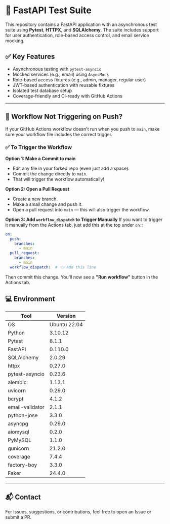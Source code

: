 # 🧪 FastAPI Test Suite

This repository contains a FastAPI application with an asynchronous test suite using **Pytest**, **HTTPX**, and **SQLAlchemy**. The suite includes support for user authentication, role-based access control, and email service mocking.

## ✅ Key Features

- Asynchronous testing with `pytest-asyncio`
- Mocked services (e.g., email) using `AsyncMock`
- Role-based access fixtures (e.g., admin, manager, regular user)
- JWT-based authentication with reusable fixtures
- Isolated test database setup
- Coverage-friendly and CI-ready with GitHub Actions

---

## 🐛 Workflow Not Triggering on Push?

If your GitHub Actions workflow doesn't run when you push to `main`, make sure your workflow file includes the correct trigger.

### ✅ To Trigger the Workflow

**Option 1: Make a Commit to main**
- Edit any file in your forked repo (even just add a space).
- Commit the change directly to `main`.
- That will trigger the workflow automatically!

**Option 2: Open a Pull Request**
- Create a new branch.
- Make a small change and push it.
- Open a pull request into `main` — this will also trigger the workflow.

**Option 3: Add `workflow_dispatch` to Trigger Manually**
If you want to trigger it manually from the Actions tab, just add this at the top under `on:`:

```yaml
on:
  push:
    branches:
      - main
  pull_request:
    branches:
      - main
  workflow_dispatch:  # 👈 Add this line
```

Then commit this change. You’ll now see a **"Run workflow"** button in the Actions tab.


## 💻 Environment

| Tool              | Version         |
|-------------------|------------------|
| OS                | Ubuntu 22.04     |
| Python            | 3.10.12          |
| Pytest            | 8.1.1            |
| FastAPI           | 0.110.0          |
| SQLAlchemy        | 2.0.29           |
| httpx             | 0.27.0           |
| pytest-asyncio    | 0.23.6           |
| alembic           | 1.13.1           |
| uvicorn           | 0.29.0           |
| bcrypt            | 4.1.2            |
| email-validator   | 2.1.1            |
| python-jose       | 3.3.0            |
| asyncpg           | 0.29.0           |
| aiomysql          | 0.2.0            |
| PyMySQL           | 1.1.0            |
| gunicorn          | 21.2.0           |
| coverage          | 7.4.4            |
| factory-boy       | 3.3.0            |
| Faker             | 24.4.0           |

---

## 📬 Contact

For issues, suggestions, or contributions, feel free to open an Issue or submit a PR.